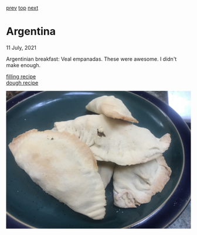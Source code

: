 [prev](antigua_and_barbuda.md)
[top](../index.md)
[next](armenia.md)
# Argentina
11 July, 2021


Argentinian breakfast: Veal empanadas. These were awesome. I didn't make enough.

[filling recipe](https://www.serargentino.com/en/gastronomy/catamarquean-empanadas-references-of-cultural-gastronomy)<br>
[dough recipe](https://www.allrecipes.com/recipe/212956/empanada-dough/)

![Six empanadas stacked on a plate](images/argentina.jpeg)